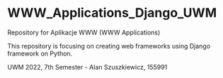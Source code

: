 # WWW_Applications_Django_UWM
Repository for Aplikacje WWW (WWW Applications)

This repository is focusing on creating web frameworks using Django framework on Python. 

UWM 2022, 7th Semester - Alan Szuszkiewicz, 155991
